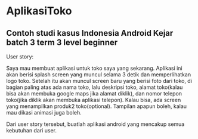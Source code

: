 # AplikasiToko

## Contoh studi kasus Indonesia Android Kejar batch 3 term 3 level beginner

User story:

Saya mau membuat aplikasi untuk toko saya yang sekarang. Aplikasi ini akan berisi splash screen yang muncul selama 3 detik dan memperlihatkan logo toko. Setelah itu akan muncul screen baru yang berisi foto dari toko, di bagian paling atas ada nama toko, lalu deskripsi toko, alamat toko(kalau bisa akan membuka google maps jika alamat diklik), dan nomor telepon toko(jika diklik akan membuka aplikasi telepon). Kalau bisa, ada screen yang menampilkan produk2 toko(optional). Tampilan apapun boleh, kalau mau dikasi animasi juga boleh. 

Dari user story tersebut, buatlah aplikasi android yang mencakup semua kebutuhan dari user.
